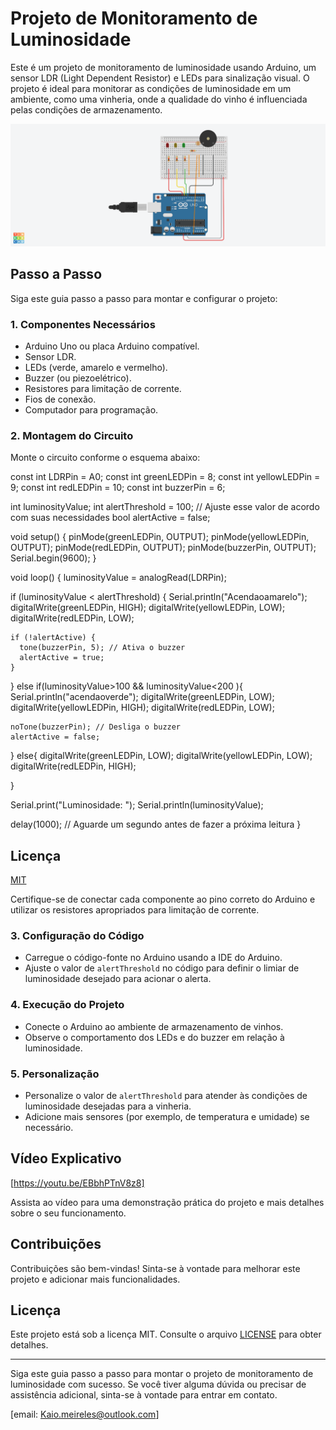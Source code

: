 # Projeto de Monitoramento de Luminosidade

Este é um projeto de monitoramento de luminosidade usando Arduino, um sensor LDR (Light Dependent Resistor) e LEDs para sinalização visual. O projeto é ideal para monitorar as condições de luminosidade em um ambiente, como uma vinheria, onde a qualidade do vinho é influenciada pelas condições de armazenamento.

![Imagem do Circuito](https://raw.githubusercontent.com/Kaiomeireles/Kaiomeireles/main/Incredible%20Duup-Jaagub.png)

## Passo a Passo

Siga este guia passo a passo para montar e configurar o projeto:

### 1. Componentes Necessários

- Arduino Uno ou placa Arduino compatível.
- Sensor LDR.
- LEDs (verde, amarelo e vermelho).
- Buzzer (ou piezoelétrico).
- Resistores para limitação de corrente.
- Fios de conexão.
- Computador para programação.

### 2. Montagem do Circuito

Monte o circuito conforme o esquema abaixo:

const int LDRPin = A0;
const int greenLEDPin = 8;
const int yellowLEDPin = 9;
const int redLEDPin = 10;
const int buzzerPin = 6;

int luminosityValue;
int alertThreshold = 100; // Ajuste esse valor de acordo com suas necessidades
bool alertActive = false;

void setup() {
  pinMode(greenLEDPin, OUTPUT);
  pinMode(yellowLEDPin, OUTPUT);
  pinMode(redLEDPin, OUTPUT);
  pinMode(buzzerPin, OUTPUT);
  Serial.begin(9600);
}

void loop() {
  luminosityValue = analogRead(LDRPin);

  if (luminosityValue < alertThreshold) {
    Serial.println("Acendaoamarelo");
    digitalWrite(greenLEDPin, HIGH);
    digitalWrite(yellowLEDPin, LOW);
    digitalWrite(redLEDPin, LOW);

    if (!alertActive) {
      tone(buzzerPin, 5); // Ativa o buzzer
      alertActive = true;
    }
  } else if(luminosityValue>100 && luminosityValue<200 ){ 
    Serial.println("acendaoverde");
    digitalWrite(greenLEDPin, LOW);
    digitalWrite(yellowLEDPin, HIGH);
    digitalWrite(redLEDPin, LOW);

    noTone(buzzerPin); // Desliga o buzzer
    alertActive = false;
  }
  else{
    digitalWrite(greenLEDPin, LOW);
    digitalWrite(yellowLEDPin, LOW);
    digitalWrite(redLEDPin, HIGH);
    
  }

  Serial.print("Luminosidade: ");
  Serial.println(luminosityValue);

  delay(1000); // Aguarde um segundo antes de fazer a próxima leitura
 }

## Licença

[MIT](https://choosealicense.com/licenses/mit/)


Certifique-se de conectar cada componente ao pino correto do Arduino e utilizar os resistores apropriados para limitação de corrente.

### 3. Configuração do Código

- Carregue o código-fonte no Arduino usando a IDE do Arduino.
- Ajuste o valor de `alertThreshold` no código para definir o limiar de luminosidade desejado para acionar o alerta.

### 4. Execução do Projeto

- Conecte o Arduino ao ambiente de armazenamento de vinhos.
- Observe o comportamento dos LEDs e do buzzer em relação à luminosidade.

### 5. Personalização

- Personalize o valor de `alertThreshold` para atender às condições de luminosidade desejadas para a vinheria.
- Adicione mais sensores (por exemplo, de temperatura e umidade) se necessário.

## Vídeo Explicativo

[https://youtu.be/EBbhPTnV8z8]

Assista ao vídeo para uma demonstração prática do projeto e mais detalhes sobre o seu funcionamento.

## Contribuições

Contribuições são bem-vindas! Sinta-se à vontade para melhorar este projeto e adicionar mais funcionalidades.

## Licença

Este projeto está sob a licença MIT. Consulte o arquivo [LICENSE](LICENSE.md) para obter detalhes.

---

Siga este guia passo a passo para montar o projeto de monitoramento de luminosidade com sucesso. Se você tiver alguma dúvida ou precisar de assistência adicional, sinta-se à vontade para entrar em contato.

[email: Kaio.meireles@outlook.com]
